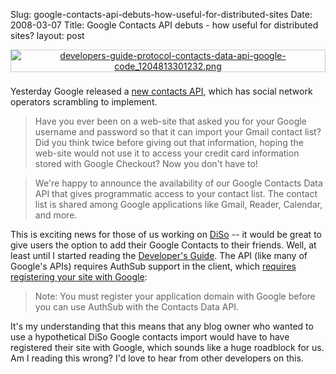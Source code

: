 Slug: google-contacts-api-debuts-how-useful-for-distributed-sites
Date: 2008-03-07
Title: Google Contacts API debuts - how useful for distributed sites?
layout: post

<a href="http://redmonk.net/archives/2008/03/06/google-contacts-api-debuts-how-useful-for-distributed-sites/2689/" rel="attachment wp-att-2689" style="display:block; text-align:center;" title="developers-guide-protocol-contacts-data-api-google-code_1204813301232.png"><img  alt="developers-guide-protocol-contacts-data-api-google-code_1204813301232.png" class="at-xid-6a010534988cd3970b0120a55cea66970b " src="https://steveivy.typepad.com/.a/6a010534988cd3970b0120a55cea66970b-pi" style="margin: 0 0 8px 0px; border: 1px solid #ccc; padding 1px;" /></a>

Yesterday Google released a [new contacts API](http://googledataapis.blogspot.com/2008/03/3-2-1-contact-api-has-landed.html), which has social network operators scrambling to implement.

>Have you ever been on a web-site that asked you for your Google username and password so that it can import your Gmail contact list? Did you think twice before giving out that information, hoping the web-site would not use it to access your credit card information stored with Google Checkout? Now you don't have to!

>We're happy to announce the availability of our Google Contacts Data API that gives programmatic access to your contact list. The contact list is shared among Google applications like Gmail, Reader, Calendar, and more.

This is exciting news for those of us working on [DiSo](http://diso-project.org) -- it would be great to give users the option to add their Google Contacts to their friends. Well, at least until I started reading the [Developer's Guide](http://code.google.com/apis/contacts/developers_guide_protocol.html). The API (like many of Google's APIs) requires AuthSub support in the client, which [requires registering your site with Google](http://code.google.com/apis/contacts/developers_guide_protocol.html#Auth):

>Note: You must register your application domain with Google before you can use AuthSub with the Contacts Data API.

It's my understanding that this means that any blog owner who wanted to use a hypothetical DiSo Google contacts import would have to have registered their site with Google, which sounds like a huge roadblock for us. Am I reading this wrong? I'd love to hear from other developers on this.
